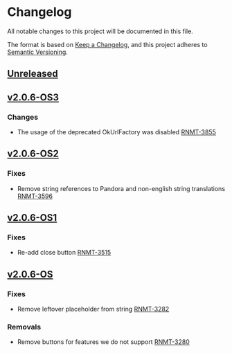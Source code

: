 # Changelog

All notable changes to this project will be documented in this file.

The format is based on [Keep a Changelog](https://keepachangelog.com/en/1.0.0/),
and this project adheres to [Semantic Versioning](https://semver.org/spec/v2.0.0.html).

## [Unreleased]

## [v2.0.6-OS3]
### Changes
- The usage of the deprecated OkUrlFactory was disabled [RNMT-3855](https://outsystemsrd.atlassian.net/browse/RNMT-3855)

## [v2.0.6-OS2]
### Fixes
- Remove string references to Pandora and non-english string translations [RNMT-3596](https://outsystemsrd.atlassian.net/browse/RNMT-3596)

## [v2.0.6-OS1]
### Fixes
- Re-add close button [RNMT-3515](https://outsystemsrd.atlassian.net/browse/RNMT-3515)

## [v2.0.6-OS]
### Fixes
- Remove leftover placeholder from string [RNMT-3282](https://outsystemsrd.atlassian.net/browse/RNMT-3282)

### Removals
- Remove buttons for features we do not support [RNMT-3280](https://outsystemsrd.atlassian.net/browse/RNMT-3280)

[Unreleased]: https://github.com/OutSystems/pandora/compare/v2.0.6-OS3...outsystems
[v2.0.6-OS3]: https://github.com/OutSystems/pandora/compare/v2.0.6-OS2...v2.0.6-OS3
[v2.0.6-OS2]: https://github.com/OutSystems/pandora/compare/v2.0.6-OS1...v2.0.6-OS2
[v2.0.6-OS1]: https://github.com/OutSystems/pandora/compare/v2.0.6-OS...v2.0.6-OS1
[v2.0.6-OS]: https://github.com/OutSystems/pandora/compare/v2.0.6...v2.0.6-OS
